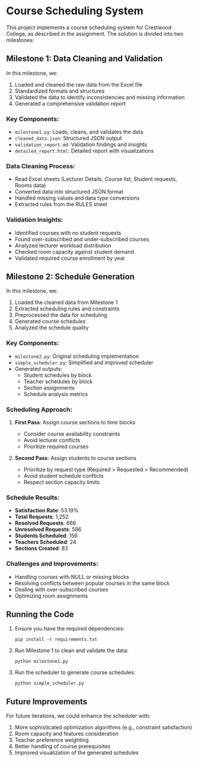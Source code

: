 # Course Scheduling System

This project implements a course scheduling system for Crestwood College, as described in the assignment. The solution is divided into two milestones:

## Milestone 1: Data Cleaning and Validation

In this milestone, we:

1. Loaded and cleaned the raw data from the Excel file
2. Standardized formats and structures
3. Validated the data to identify inconsistencies and missing information
4. Generated a comprehensive validation report

### Key Components:
- `milestone1.py`: Loads, cleans, and validates the data
- `cleaned_data.json`: Structured JSON output
- `validation_report.md`: Validation findings and insights
- `detailed_report.html`: Detailed report with visualizations

### Data Cleaning Process:
- Read Excel sheets (Lecturer Details, Course list, Student requests, Rooms data)
- Converted data into structured JSON format
- Handled missing values and data type conversions
- Extracted rules from the RULES sheet

### Validation Insights:
- Identified courses with no student requests
- Found over-subscribed and under-subscribed courses
- Analyzed lecturer workload distribution
- Checked room capacity against student demand
- Validated required course enrollment by year

## Milestone 2: Schedule Generation

In this milestone, we:

1. Loaded the cleaned data from Milestone 1
2. Extracted scheduling rules and constraints
3. Preprocessed the data for scheduling
4. Generated course schedules
5. Analyzed the schedule quality

### Key Components:
- `milestone2.py`: Original scheduling implementation
- `simple_scheduler.py`: Simplified and improved scheduler
- Generated outputs:
  - Student schedules by block
  - Teacher schedules by block
  - Section assignments
  - Schedule analysis metrics

### Scheduling Approach:
1. **First Pass**: Assign course sections to time blocks
   - Consider course availability constraints
   - Avoid lecturer conflicts
   - Prioritize required courses

2. **Second Pass**: Assign students to course sections
   - Prioritize by request type (Required > Requested > Recommended)
   - Avoid student schedule conflicts
   - Respect section capacity limits

### Schedule Results:
- **Satisfaction Rate**: 53.19%
- **Total Requests**: 1,252
- **Resolved Requests**: 666
- **Unresolved Requests**: 586
- **Students Scheduled**: 156
- **Teachers Scheduled**: 24
- **Sections Created**: 83

### Challenges and Improvements:
- Handling courses with NULL or missing blocks
- Resolving conflicts between popular courses in the same block
- Dealing with over-subscribed courses
- Optimizing room assignments

## Running the Code

1. Ensure you have the required dependencies:
   ```
   pip install -r requirements.txt
   ```

2. Run Milestone 1 to clean and validate the data:
   ```
   python milestone1.py
   ```

3. Run the scheduler to generate course schedules:
   ```
   python simple_scheduler.py
   ```

## Future Improvements

For future iterations, we could enhance the scheduler with:

1. More sophisticated optimization algorithms (e.g., constraint satisfaction)
2. Room capacity and features consideration
3. Teacher preference weighting
4. Better handling of course prerequisites
5. Improved visualization of the generated schedules 